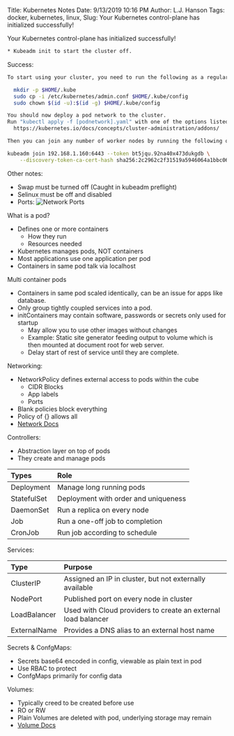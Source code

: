 Title: Kubernetes Notes
Date: 9/13/2019 10:16 PM
Author: L.J. Hanson
Tags: docker, kubernetes, linux,
Slug: Your Kubernetes control-plane has initialized successfully!

Your Kubernetes control-plane has initialized successfully!

```bash
* Kubeadm init to start the cluster off.
```

Success:

```bash
To start using your cluster, you need to run the following as a regular user:

  mkdir -p $HOME/.kube
  sudo cp -i /etc/kubernetes/admin.conf $HOME/.kube/config
  sudo chown $(id -u):$(id -g) $HOME/.kube/config

You should now deploy a pod network to the cluster.
Run "kubectl apply -f [podnetwork].yaml" with one of the options listed at:
  https://kubernetes.io/docs/concepts/cluster-administration/addons/

Then you can join any number of worker nodes by running the following on each as root:

kubeadm join 192.168.1.160:6443 --token bt5jqu.92na40x473dukgdb \
    --discovery-token-ca-cert-hash sha256:2c2962c2f31519a5946064a1bbc0671367d4dd9630715ecfb2c71dfd1d4eed28

```

Other notes:

- Swap must be turned off (Caught in kubeadm preflight)
- Selinux must be off and disabled
- Ports:
  ![Network Ports](https://i.stack.imgur.com/GY4ae.png)

What is a pod?

- Defines one or more containers
  - How they run
  - Resources needed
- Kubernetes manages pods, NOT containers
- Most applications use one application per pod
- Containers in same pod talk via localhost

Multi container pods

- Containers in same pod scaled identically, can be an issue for apps like database.
- Only group tightly coupled services into a pod.
- initContainers may contain software, passwords or secrets only used for startup
  - May allow you to use other images without changes
  - Example: Static site generator feeding output to volume which is then mounted at document root for web server.
  - Delay start of rest of service until they are complete.

Networking:

- NetworkPolicy defines external access to pods within the cube
  - CIDR Blocks
  - App labels
  - Ports
- Blank policies block everything
- Policy of {} allows all
- [Network Docs](https://kubernetes.io/docs/concepts/services-networking/network-policies/)

Controllers:

- Abstraction layer on top of pods
- They create and manage pods

|Types|Role|
|:---|:---|
|Deployment|Manage long running pods|
|StatefulSet| Deployment with order and uniqueness|
|DaemonSet|Run a replica on every node|
|Job|Run a one-off job to completion|
|CronJob|Run job according to schedule|

Services:

| Type | Purpose |
|:---|:---|
|ClusterIP | Assigned an IP in cluster, but not externally available |
| NodePort | Published port on every node in cluster |
| LoadBalancer | Used with Cloud providers to create an external load balancer|
| ExternalName | Provides a DNS alias to an external host name |

Secrets & ConfgMaps:

- Secrets base64 encoded in config, viewable as plain text in pod
- Use RBAC to protect
- ConfgMaps primarily for config data

Volumes:

- Typically creed to be created before use
- RO or RW
- Plain Volumes are deleted with pod, underlying storage may remain
- [Volume Docs](https://kubernetes.io/docs/concepts/storage/volumes/)
